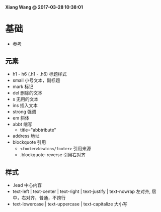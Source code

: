 #### Xiang Wang @ 2017-03-28 10:38:01

# 基础
* [参考](http://v3.bootcss.com/css/#type)

## 元素
* h1 - h6 (.h1 - .h6) 标题样式
* small 小号文本，副标题
* mark 标记
* del 删除的文本
* s 无用的文本
* ins 插入文本
* strong 强调
* em 斜体
* abbt 缩写
    * title="abbtribute"
* address 地址
* blockquote 引用
    * `<footer>Newton</footer>` 引用来源
    * .blockquote-reverse 引用右对齐

## 样式
* .lead 中心内容
* text-left | text-center | text-right | text-justify | text-nowrap 左对齐, 居中，右对齐，普通，不跨行
* text-lowercase | text-uppercase | text-capitalize 大小写

